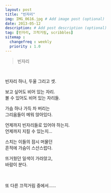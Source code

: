 ```yaml
---
layout: post
title: "빈자리"
img: IMG_0616.jpg # Add image post (optional)
date: 2013-05-12
description: # Add post description (optional)
tag: [빈자리, 끄적거림, scribbles]
sitemap :
  changefreq : weekly
  priority : 1.0
---
```

> 빈자리
<br/>

빈자리 하나, 두울 그리고 셋.<br/>

보고 싶어도 비어 있는 자리.<br/>
볼 수 있어도 비어 있는 자리들.

가슴 하나 가득 차 버리는<br/>
그리움들이 메워 앉아있다.

언제까지 빈자리들로 있어야 하는지.<br/>
언제까지 지킬 수 있는지…

스치는 이들의 잠시 머물던<br/>
흔적에 가슴이 스산스럽다.

뜨거웠던 일색이 가라앉고,<br/>
바람이 분다.
<br/><br/><br/>


또 다른 끄적거림 중에서......
